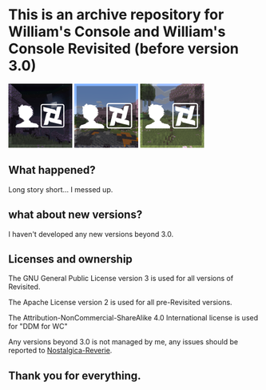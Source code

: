 # This is an archive repository for William's Console and William's Console Revisited (before version 3.0)

<img src="other stuff/original/icons/wcclassic.JPEG" width="128"> <img src="other stuff/revisited-1.x/icons/wcricon.png" width="128"> <img src="other stuff/revisited-2.x/icons/wcricon.png" width="128">

## What happened?
Long story short... I messed up.

## what about new versions?
I haven't developed any new versions beyond 3.0.

## Licenses and ownership
The GNU General Public License version 3 is used for all versions of Revisited. 

The Apache License version 2 is used for all pre-Revisited versions.

The Attribution-NonCommercial-ShareAlike 4.0 International license is used for "DDM for WC"

Any versions beyond 3.0 is not managed by me, any issues should be reported to [Nostalgica-Reverie](https://github.com/Nostalgica-Reverie).


## Thank you for everything.
